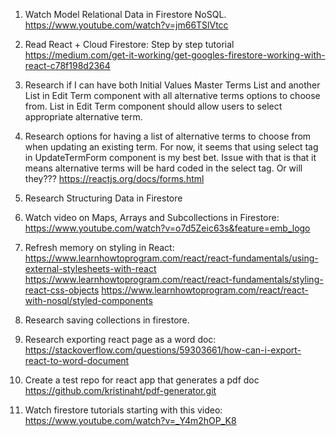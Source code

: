 1. Watch Model Relational Data in Firestore NoSQL.
   https://www.youtube.com/watch?v=jm66TSlVtcc  
2. Read React + Cloud Firestore: Step by step tutorial
   https://medium.com/get-it-working/get-googles-firestore-working-with-react-c78f198d2364   

3. Research if I can have both Initial Values Master Terms List and     another List in Edit Term component with all alternative terms options to choose from. List in Edit Term component should allow users to select appropriate alternative term. 

4. Research options for having a list of alternative terms to choose from when updating an existing term. For now, it seems that using select tag in UpdateTermForm component is my best bet. Issue with that is that it means alternative terms will be hard coded in the select tag. Or will they??? 
   https://reactjs.org/docs/forms.html 

5. Research Structuring Data in Firestore

6. Watch video on Maps, Arrays and Subcollections in Firestore: 
   https://www.youtube.com/watch?v=o7d5Zeic63s&feature=emb_logo   

7. Refresh memory on styling in React:
   https://www.learnhowtoprogram.com/react/react-fundamentals/using-external-stylesheets-with-react   
   https://www.learnhowtoprogram.com/react/react-fundamentals/styling-react-css-objects
   https://www.learnhowtoprogram.com/react/react-with-nosql/styled-components

8. Research saving collections in firestore.

9. Research exporting react page as a word doc:
   https://stackoverflow.com/questions/59303661/how-can-i-export-react-to-word-document   

10. Create a test repo for react app that generates a pdf doc
   https://github.com/kristinaht/pdf-generator.git 

11. Watch firestore tutorials starting with this video:
   https://www.youtube.com/watch?v=_Y4m2hOP_K8  